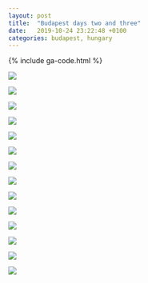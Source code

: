 ```yaml
---
layout: post
title:  "Budapest days two and three"
date:   2019-10-24 23:22:48 +0100
categories: budapest, hungary
---
```

{% include ga-code.html %}

![](/assets/img/budapest-2019/IMG_20191022_111822-1843x870.jpg)

![](/assets/img/budapest-2019/IMG_20191022_111840-1843x870.jpg)

![](/assets/img/budapest-2019/IMG_20191022_114209-870x1843.jpg)

![](/assets/img/budapest-2019/IMG_20191022_151628-870x1843.jpg)

![](/assets/img/budapest-2019/IMG_20191022_152914-870x1843.jpg)

![](/assets/img/budapest-2019/IMG_20191022_155307-870x1843.jpg)

![](/assets/img/budapest-2019/IMG_20191023_095801-1843x870.jpg)

![](/assets/img/budapest-2019/IMG_20191023_135902-1843x870.jpg)

![](/assets/img/budapest-2019/IMG_20191023_153450-1843x2457.jpg)

![](/assets/img/budapest-2019/IMG_20191023_190754-1843x870.jpg)

![](/assets/img/budapest-2019/IMG_20191023_191303-1843x870.jpg)

![](/assets/img/budapest-2019/IMG_20191023_214450-1843x870.jpg)

![](/assets/img/budapest-2019/IMG_20191023_214515-1843x870.jpg)

![](/assets/img/budapest-2019/IMG_20191023_225908-1843x870.jpg)
